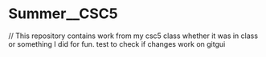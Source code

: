 # Summer__CSC5
// This repository contains work from my csc5 class whether it was in class or something I did for fun.
test to check if changes work on gitgui